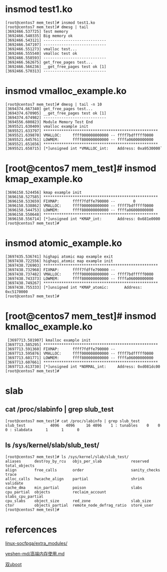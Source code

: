 # insmod  test1.ko
  ```
 [root@centos7 mem_test]# insmod test1.ko
[root@centos7 mem_test]# dmesg | tail
[3692466.537725] test memory
[3692466.540335] Big memory ok
[3692466.543121] ----------------------------
[3692466.547197] ----------------------------
[3692466.551273] vmalloc test...
[3692466.555540] vmalloc test ok 
[3692466.558593] ----------------------------
[3692466.562675] get_free_pages test...
[3692466.566236] __get_free_pages test ok [1]
[3692466.570313] ----------------------------
  ```
  
  
# insmod vmalloc_example.ko 
 ```
 [root@centos7 mem_test]# dmesg | tail -n 10
[3694374.667340] get_free_pages test...
[3694374.670905] __get_free_pages test ok [1]
[3694374.674982] ----------------------------
[3694556.600823] Module Memory Test End
[3695521.630409] vmalloc example init
[3695521.633797] ***************************************************
[3695521.639870] VMALLOC:     ffff000008000000 -- ffff7bdfffff0000
[3695521.645761] LOWMEM:      ffff800000000000 -- ffffa06000000000
[3695521.651656] ***************************************************
[3695521.658715] [*]unsigned int *VMALLOC_int:    Address: 0xa9530000`
```

#  [root@centos7 mem_test]# insmod kmap_example.ko 

```
[3696158.524456] kmap example init
[3696158.527585] ***************************************************
[3696158.533659] FIXMAP:      ffff7fdffe790000 --        0
[3696158.538862] VMALLOC:     ffff000008000000 -- ffff7bdfffff0000
[3696158.544753] LOWMEM:      ffff800000000000 -- ffffa06000000000
[3696158.550648] ***************************************************
[3696158.556714] [*]unsigned int *KMAP_int:       Address: 0x681e0000
[root@centos7 mem_test]# 
```

#  insmod atomic_example.ko

```
[3697435.536741] highapi atomic map example exit
[3697438.722556] highapi_atomic map example init
[3697438.726903] ***************************************************
[3697438.732968] FIXMAP:      ffff7fdffe790000 -- 
[3697438.737482] VMALLOC:     ffff000008000000 -- ffff7bdfffff0000
[3697438.743373] LOWMEM:      ffff800000000000 -- ffffa06000000000
[3697438.749267] ***************************************************
[3697438.755333] [*]unsigned int *KMAP_atomic:       Address: 0xc5170000
[root@centos7 mem_test]# 
```
# [root@centos7 mem_test]# insmod kmalloc_example.ko
```
 [3697713.581907] kmalloc example init
[3697713.585295] ***************************************************
[3697713.591360] FIXMAP:      ffff7fdffe790000 -- 
[3697713.595876] VMALLOC:     ffff000008000000 -- ffff7bdfffff0000
[3697713.601771] LOWMEM:      ffff800000000000 -- ffffa06000000000
[3697713.607661] ***************************************************
[3697713.613730] [*]unsigned int *NORMAL_int:     Address: 0xd081dc00
[root@centos7 mem_test]# 
```

# slab

##  cat /proc/slabinfo | grep slub_test

```
[root@centos7 mem_test]# cat /proc/slabinfo | grep slub_test
slub_test           4096   4096     16 4096    1 : tunables    0    0    0 : slabdata      1      1      0
```

## ls /sys/kernel/slab/slub_test/

```
[root@centos7 mem_test]# ls /sys/kernel/slab/slub_test/
aliases      destroy_by_rcu   objs_per_slab             reserved           total_objects
align        free_calls       order                     sanity_checks      trace
alloc_calls  hwcache_align    partial                   shrink             validate
cache_dma    min_partial      poison                    slabs
cpu_partial  objects          reclaim_account           slabs_cpu_partial
cpu_slabs    object_size      red_zone                  slab_size
ctor         objects_partial  remote_node_defrag_ratio  store_user
[root@centos7 mem_test]# 
```

# refercences

[linux-socfpga/extra_modules/](https://github.com/yeshen007/linux-socfpga/tree/32226c3069f827b405ac660f33b4865bdc75dfed/extra_modules)

[yeshen-md/高端内存使用.md](https://github.com/yeshen007/yeshen-md/blob/18a85f37e08c80fb282cdf3bba505eff97b3e3a0/%E9%AB%98%E7%AB%AF%E5%86%85%E5%AD%98%E4%BD%BF%E7%94%A8.md)

[双uboot](https://github.com/yeshen007/yeshen-pdf/blob/main/U-BOOT%E5%90%AF%E5%8A%A8%E8%BF%87%E7%A8%8B.pdf)
